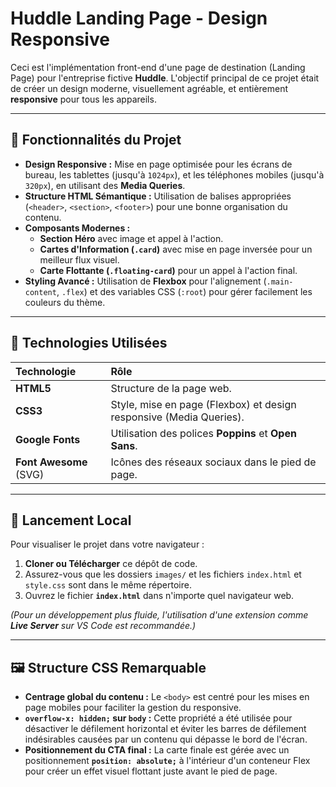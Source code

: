 # Huddle Landing Page - Design Responsive

Ceci est l'implémentation front-end d'une page de destination (Landing Page) pour l'entreprise fictive **Huddle**. L'objectif principal de ce projet était de créer un design moderne, visuellement agréable, et entièrement **responsive** pour tous les appareils.

---

## 🌟 Fonctionnalités du Projet

* **Design Responsive :** Mise en page optimisée pour les écrans de bureau, les tablettes (jusqu'à `1024px`), et les téléphones mobiles (jusqu'à `320px`), en utilisant des **Media Queries**.
* **Structure HTML Sémantique :** Utilisation de balises appropriées (`<header>`, `<section>`, `<footer>`) pour une bonne organisation du contenu.
* **Composants Modernes :**
    * **Section Héro** avec image et appel à l'action.
    * **Cartes d'Information (`.card`)** avec mise en page inversée pour un meilleur flux visuel.
    * **Carte Flottante (`.floating-card`)** pour un appel à l'action final.
* **Styling Avancé :** Utilisation de **Flexbox** pour l'alignement (`.main-content`, `.flex`) et des variables CSS (`:root`) pour gérer facilement les couleurs du thème.

---

## 🎨 Technologies Utilisées

| Technologie | Rôle |
| :--- | :--- |
| **HTML5** | Structure de la page web. |
| **CSS3** | Style, mise en page (Flexbox) et design responsive (Media Queries). |
| **Google Fonts** | Utilisation des polices **Poppins** et **Open Sans**. |
| **Font Awesome** (SVG) | Icônes des réseaux sociaux dans le pied de page. |

---

## 🚀 Lancement Local

Pour visualiser le projet dans votre navigateur :

1.  **Cloner ou Télécharger** ce dépôt de code.
2.  Assurez-vous que les dossiers `images/` et les fichiers `index.html` et `style.css` sont dans le même répertoire.
3.  Ouvrez le fichier **`index.html`** dans n'importe quel navigateur web.

*(Pour un développement plus fluide, l'utilisation d'une extension comme **Live Server** sur VS Code est recommandée.)*

---

## 🖼️ Structure CSS Remarquable

* **Centrage global du contenu :** Le `<body>` est centré pour les mises en page mobiles pour faciliter la gestion du responsive.
* **`overflow-x: hidden;` sur `body` :** Cette propriété a été utilisée pour désactiver le défilement horizontal et éviter les barres de défilement indésirables causées par un contenu qui dépasse le bord de l'écran.
* **Positionnement du CTA final :** La carte finale est gérée avec un positionnement **`position: absolute;`** à l'intérieur d'un conteneur Flex pour créer un effet visuel flottant juste avant le pied de page.